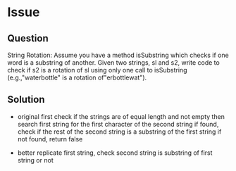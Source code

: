 # Issue

## Question

String Rotation: Assume you have a method isSubstring which checks if one word is a substring of another. Given two strings, sl and s2, write code to check if s2 is a rotation of sl using only one call to isSubstring (e.g.,"waterbottle" is a rotation of"erbottlewat").

## Solution

- original
  first check if the strings are of equal length and not empty
  then search first string for the first character of the second string
  if found, check if the rest of the second string is a substring of the first string
  if not found, return false

- better
  replicate first string, check second string is substring of first string or not
